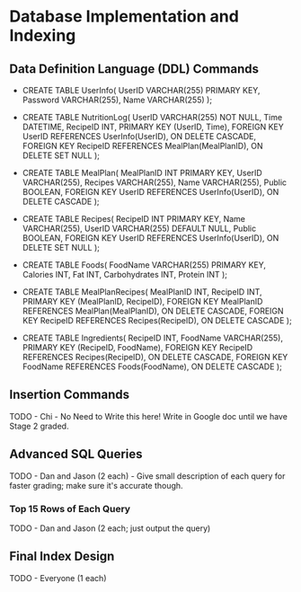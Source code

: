 # Database Implementation and Indexing

## Data Definition Language (DDL) Commands

- CREATE TABLE UserInfo(
    UserID VARCHAR(255) PRIMARY KEY,
    Password VARCHAR(255),
    Name VARCHAR(255) );

- CREATE TABLE NutritionLog(
    UserID VARCHAR(255) NOT NULL,
    Time DATETIME,
    RecipeID INT,
    PRIMARY KEY (UserID, Time),
    FOREIGN KEY UserID REFERENCES UserInfo(UserID),
    ON DELETE CASCADE,
    FOREIGN KEY RecipeID REFERENCES MealPlan(MealPlanID),
    ON DELETE SET NULL );

- CREATE TABLE MealPlan(
    MealPlanID INT PRIMARY KEY,
    UserID VARCHAR(255),
    Recipes VARCHAR(255),
    Name VARCHAR(255),
    Public BOOLEAN,
    FOREIGN KEY UserID REFERENCES UserInfo(UserID),
    ON DELETE CASCADE );

- CREATE TABLE Recipes(
    RecipeID INT PRIMARY KEY,
    Name VARCHAR(255),
    UserID VARCHAR(255) DEFAULT NULL,
    Public BOOLEAN,
    FOREIGN KEY UserID REFERENCES UserInfo(UserID),
    ON DELETE SET NULL );

- CREATE TABLE Foods(
    FoodName VARCHAR(255) PRIMARY KEY,
    Calories INT,
    Fat INT,
    Carbohydrates INT,
    Protein INT );
  
- CREATE TABLE MealPlanRecipes(
    MealPlanID INT,
    RecipeID INT,
    PRIMARY KEY (MealPlanID, RecipeID),
    FOREIGN KEY MealPlanID REFERENCES MealPlan(MealPlanID),
    ON DELETE CASCADE,
    FOREIGN KEY RecipeID REFERENCES Recipes(RecipeID),
    ON DELETE CASCADE );

- CREATE TABLE Ingredients(
    RecipeID INT,
    FoodName VARCHAR(255),
    PRIMARY KEY (RecipeID, FoodName),
    FOREIGN KEY RecipeID REFERENCES Recipes(RecipeID),
    ON DELETE CASCADE,
    FOREIGN KEY FoodName REFERENCES Foods(FoodName),
    ON DELETE CASCADE );

## Insertion Commands
TODO - Chi - No Need to Write this here! Write in Google doc until we have Stage 2 graded.
## Advanced SQL Queries
TODO - Dan and Jason (2 each) - Give small description of each query for faster grading; make sure it's accurate though.
### Top 15 Rows of Each Query
TODO - Dan and Jason (2 each; just output the query)
## Final Index Design
TODO - Everyone (1 each)
